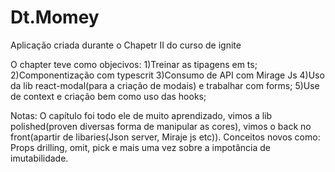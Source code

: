 # Dt.Momey
Aplicação criada durante o Chapetr II do curso de ignite

O chapter teve como objecivos:
1)Treinar as tipagens em ts;
2)Componentização com typescrit
3)Consumo de API com Mirage Js
4)Uso da lib react-modal(para a criação de modais) e trabalhar com forms;
5)Use de context e criação bem como uso das hooks;


Notas: O capítulo foi todo ele de muito aprendizado, vimos a lib polished(proven diversas forma de manipular as cores), 
vimos o back no front(apartir de libaries(Json server, Miraje js etc)). Conceitos novos como: Props drilling, omit,
pick e mais uma vez sobre a impotância de imutabilidade.
